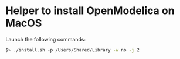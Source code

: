 # Helper to install OpenModelica on MacOS

Launch the following commands:
``` bash
$> ./install.sh -p /Users/Shared/Library -w no -j 2
```